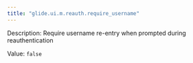 ```yaml
---
title: "glide.ui.m.reauth.require_username"
---
```


Description: Require username re-entry when prompted during reauthentication

Value: `false`